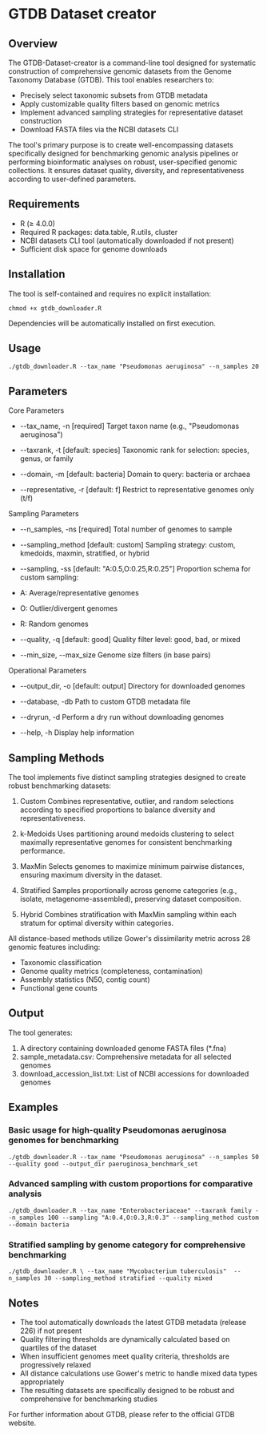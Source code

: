 # GTDB Dataset creator
## Overview

The GTDB-Dataset-creator is a command-line tool designed for systematic construction of comprehensive genomic datasets from the Genome Taxonomy Database (GTDB). This tool enables researchers to:

- Precisely select taxonomic subsets from GTDB metadata
- Apply customizable quality filters based on genomic metrics
- Implement advanced sampling strategies for representative dataset construction
- Download FASTA files via the NCBI datasets CLI

The tool's primary purpose is to create well-encompassing datasets specifically designed for benchmarking genomic analysis pipelines or performing bioinformatic analyses on robust, user-specified genomic collections. It ensures dataset quality, diversity, and representativeness according to user-defined parameters.

## Requirements

- R (≥ 4.0.0)
- Required R packages: data.table, R.utils, cluster
- NCBI datasets CLI tool (automatically downloaded if not present)
- Sufficient disk space for genome downloads

## Installation

The tool is self-contained and requires no explicit installation:
```
chmod +x gtdb_downloader.R 
```
Dependencies will be automatically installed on first execution.

## Usage
```
./gtdb_downloader.R --tax_name "Pseudomonas aeruginosa" --n_samples 20
```
## Parameters

Core Parameters

- --tax_name, -n [required]
Target taxon name (e.g., "Pseudomonas aeruginosa")

- --taxrank, -t [default: species]
Taxonomic rank for selection: species, genus, or family

- --domain, -m [default: bacteria]
Domain to query: bacteria or archaea

- --representative, -r [default: f]
Restrict to representative genomes only (t/f)

Sampling Parameters

- --n_samples, -ns [required]
Total number of genomes to sample

- --sampling_method [default: custom]
Sampling strategy: custom, kmedoids, maxmin, stratified, or hybrid

- --sampling, -ss [default: "A:0.5,O:0.25,R:0.25"]
Proportion schema for custom sampling:
- A: Average/representative genomes
- O: Outlier/divergent genomes
- R: Random genomes

- --quality, -q [default: good]
Quality filter level: good, bad, or mixed

- --min_size, --max_size
Genome size filters (in base pairs)

Operational Parameters

- --output_dir, -o [default: output]
Directory for downloaded genomes

- --database, -db
Path to custom GTDB metadata file

- --dryrun, -d
Perform a dry run without downloading genomes

- --help, -h
Display help information

## Sampling Methods

The tool implements five distinct sampling strategies designed to create robust benchmarking datasets:

1. Custom
Combines representative, outlier, and random selections according to specified proportions to balance diversity and representativeness.

2. k-Medoids
Uses partitioning around medoids clustering to select maximally representative genomes for consistent benchmarking performance.

3. MaxMin
Selects genomes to maximize minimum pairwise distances, ensuring maximum diversity in the dataset.

4. Stratified
Samples proportionally across genome categories (e.g., isolate, metagenome-assembled), preserving dataset composition.

5. Hybrid
Combines stratification with MaxMin sampling within each stratum for optimal diversity within categories.

All distance-based methods utilize Gower's dissimilarity metric across 28 genomic features including:
- Taxonomic classification
- Genome quality metrics (completeness, contamination)
- Assembly statistics (N50, contig count)
- Functional gene counts

## Output

The tool generates:

1. A directory containing downloaded genome FASTA files (*.fna)
2. sample_metadata.csv: Comprehensive metadata for all selected genomes
3. download_accession_list.txt: List of NCBI accessions for downloaded genomes

## Examples

### Basic usage for high-quality Pseudomonas aeruginosa genomes for benchmarking
```
./gtdb_downloader.R --tax_name "Pseudomonas aeruginosa" --n_samples 50 --quality good --output_dir paeruginosa_benchmark_set 
```
### Advanced sampling with custom proportions for comparative analysis
```
./gtdb_downloader.R --tax_name "Enterobacteriaceae" --taxrank family --n_samples 100 --sampling "A:0.4,O:0.3,R:0.3" --sampling_method custom --domain bacteria
```
### Stratified sampling by genome category for comprehensive benchmarking
```
./gtdb_downloader.R \ --tax_name "Mycobacterium tuberculosis"  --n_samples 30 --sampling_method stratified --quality mixed 
```
## Notes

- The tool automatically downloads the latest GTDB metadata (release 226) if not present
- Quality filtering thresholds are dynamically calculated based on quartiles of the dataset
- When insufficient genomes meet quality criteria, thresholds are progressively relaxed
- All distance calculations use Gower's metric to handle mixed data types appropriately
- The resulting datasets are specifically designed to be robust and comprehensive for benchmarking studies

For further information about GTDB, please refer to the official GTDB website.

